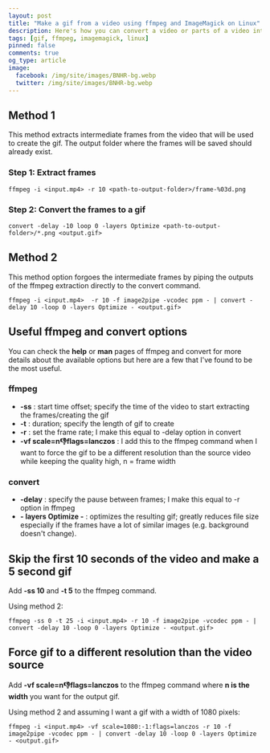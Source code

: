 ```yaml
---
layout: post
title: "Make a gif from a video using ffmpeg and ImageMagick on Linux"
description: Here's how you can convert a video or parts of a video into a gif using ffmpeg and ImageMagick on Linux.
tags: [gif, ffmpeg, imagemagick, linux]
pinned: false
comments: true
og_type: article
image:
  facebook: /img/site/images/BNHR-bg.webp
  twitter: /img/site/images/BNHR-bg.webp
---
```


## Method 1
This method extracts intermediate frames from the  video that will be used to create the gif. The output folder where the frames will be saved should already exist.

### Step 1: Extract frames
```shell
ffmpeg -i <input.mp4> -r 10 <path-to-output-folder>/frame-%03d.png
```
### Step 2: Convert the frames to a gif
```shell
convert -delay -10 loop 0 -layers Optimize <path-to-output-folder>/*.png <output.gif>
```

## Method 2
This method option forgoes the intermediate frames by piping the outputs of the ffmpeg extraction directly to the convert command.

```shell
ffmpeg -i <input.mp4>  -r 10 -f image2pipe -vcodec ppm - | convert -delay 10 -loop 0 -layers Optimize - <output.gif>
```

## Useful ffmpeg and convert options
You can check the **help** or **man** pages of ffmpeg and convert for more details about the available options but here are a few that I've found to be the most useful.

### ffmpeg
* **-ss** : start time offset; specify the time of the video to start extracting the frames/creating the gif
* **-t** : duration; specify the length of gif to create
* **-r** : set the frame rate; I make this equal to -delay option in convert
* **-vf scale=n:-1:flags=lanczos** : I add this to the ffmpeg command when I want to force the gif to be a different resolution than the source video while keeping the quality high, n = frame width

### convert
* **-delay** : specify the pause between frames; I make this equal to -r option in ffmpeg
* **- layers Optimize -** : optimizes the resulting gif; greatly reduces file size especially if the frames have a lot of similar images (e.g. background doesn't change).

## Skip the first 10 seconds of the video and make a 5 second gif
Add **-ss 10** and **-t 5** to the ffmpeg command.

Using method 2:
```shell
ffmpeg -ss 0 -t 25 -i <input.mp4> -r 10 -f image2pipe -vcodec ppm - | convert -delay 10 -loop 0 -layers Optimize - <output.gif>
```

## Force gif to a different resolution than the video source
Add **-vf scale=n:-1:flags=lanczos** to the ffmpeg command where **n is the width** you want for the output gif.

Using method 2 and assuming I want a gif with a width of 1080 pixels:
```shell
ffmpeg -i <input.mp4> -vf scale=1080:-1:flags=lanczos -r 10 -f image2pipe -vcodec ppm - | convert -delay 10 -loop 0 -layers Optimize - <output.gif>
```
